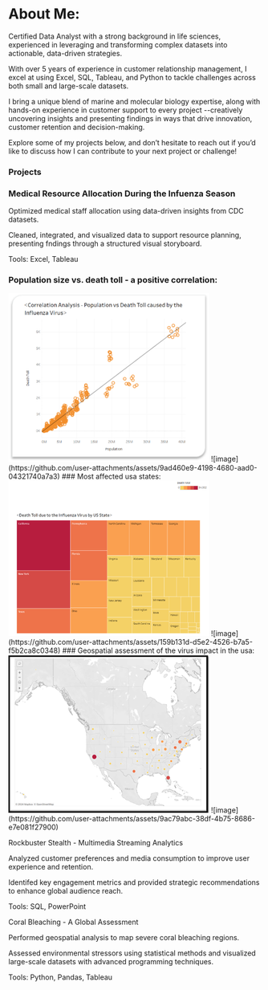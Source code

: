 # About Me:
Certified Data Analyst with a strong background in life sciences, experienced in leveraging and transforming complex datasets into actionable, data-driven strategies. 

With over 5 years of experience in customer relationship management, I excel at using Excel, SQL, Tableau, and Python to tackle challenges across both small and large-scale datasets.

I bring a unique blend of marine and molecular biology expertise, along with hands-on experience in customer support to every project --creatively uncovering insights and presenting findings in ways that drive innovation, customer retention and decision-making.

Explore some of my projects below, and don’t hesitate to reach out if you’d like to discuss how I can contribute to your next project or challenge!



### Projects
### Medical Resource Allocation During the Infuenza Season



Optimized medical staff allocation using data-driven insights from CDC datasets.

Cleaned, integrated, and visualized data to support resource planning, presenting fndings through a structured visual storyboard.

Tools: Excel, Tableau


### Population size vs. death toll -  a positive correlation:
<img src="images/correlation%20-%20population%20-death%20toll.png" width="400" />
![image](https://github.com/user-attachments/assets/9ad460e9-4198-4680-aad0-04321740a7a3)
### Most affected usa states:
<img src="images/heatmap%20influenza%20usa.png" width="400" />
![image](https://github.com/user-attachments/assets/159b131d-d5e2-4526-b7a5-f5b2ca8c0348)
### Geospatial assessment of the virus impact in the usa:
<img src="images/usa%20map%20influenza.png" width="400" />
![image](https://github.com/user-attachments/assets/9ac79abc-38df-4b75-8686-e7e081f27900)












Rockbuster Stealth - Multimedia Streaming Analytics


Analyzed customer preferences and media consumption to improve user experience and retention.


Identifed key engagement metrics and provided strategic recommendations
to enhance global audience reach.


Tools: SQL, PowerPoint



Coral Bleaching - A Global Assessment


Performed geospatial analysis to map severe coral bleaching regions.


Assessed environmental stressors using statistical methods and visualized
large-scale datasets with advanced programming techniques.


Tools: Python, Pandas, Tableau






  


